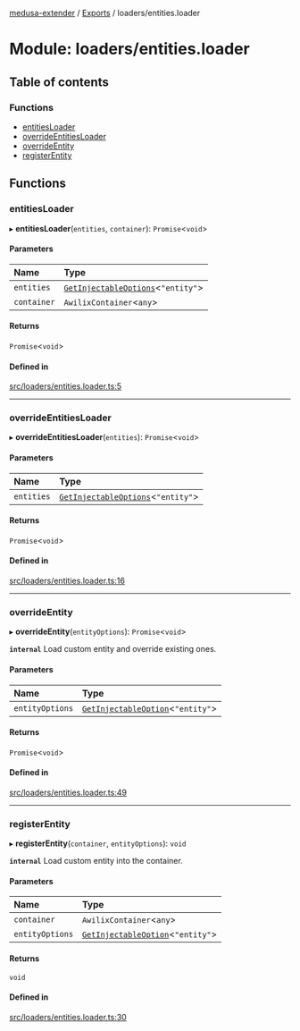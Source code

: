 [medusa-extender](../README.md) / [Exports](../modules.md) / loaders/entities.loader

# Module: loaders/entities.loader

## Table of contents

### Functions

- [entitiesLoader](loaders_entities_loader.md#entitiesloader)
- [overrideEntitiesLoader](loaders_entities_loader.md#overrideentitiesloader)
- [overrideEntity](loaders_entities_loader.md#overrideentity)
- [registerEntity](loaders_entities_loader.md#registerentity)

## Functions

### entitiesLoader

▸ **entitiesLoader**(`entities`, `container`): `Promise`<`void`\>

#### Parameters

| Name | Type |
| :------ | :------ |
| `entities` | [`GetInjectableOptions`](types.md#getinjectableoptions)<``"entity"``\> |
| `container` | `AwilixContainer`<`any`\> |

#### Returns

`Promise`<`void`\>

#### Defined in

[src/loaders/entities.loader.ts:5](https://github.com/adrien2p/medusa-extender/blob/6eb943e/src/loaders/entities.loader.ts#L5)

___

### overrideEntitiesLoader

▸ **overrideEntitiesLoader**(`entities`): `Promise`<`void`\>

#### Parameters

| Name | Type |
| :------ | :------ |
| `entities` | [`GetInjectableOptions`](types.md#getinjectableoptions)<``"entity"``\> |

#### Returns

`Promise`<`void`\>

#### Defined in

[src/loaders/entities.loader.ts:16](https://github.com/adrien2p/medusa-extender/blob/6eb943e/src/loaders/entities.loader.ts#L16)

___

### overrideEntity

▸ **overrideEntity**(`entityOptions`): `Promise`<`void`\>

**`internal`**
Load custom entity and override existing ones.

#### Parameters

| Name | Type |
| :------ | :------ |
| `entityOptions` | [`GetInjectableOption`](types.md#getinjectableoption)<``"entity"``\> |

#### Returns

`Promise`<`void`\>

#### Defined in

[src/loaders/entities.loader.ts:49](https://github.com/adrien2p/medusa-extender/blob/6eb943e/src/loaders/entities.loader.ts#L49)

___

### registerEntity

▸ **registerEntity**(`container`, `entityOptions`): `void`

**`internal`**
Load custom entity into the container.

#### Parameters

| Name | Type |
| :------ | :------ |
| `container` | `AwilixContainer`<`any`\> |
| `entityOptions` | [`GetInjectableOption`](types.md#getinjectableoption)<``"entity"``\> |

#### Returns

`void`

#### Defined in

[src/loaders/entities.loader.ts:30](https://github.com/adrien2p/medusa-extender/blob/6eb943e/src/loaders/entities.loader.ts#L30)
